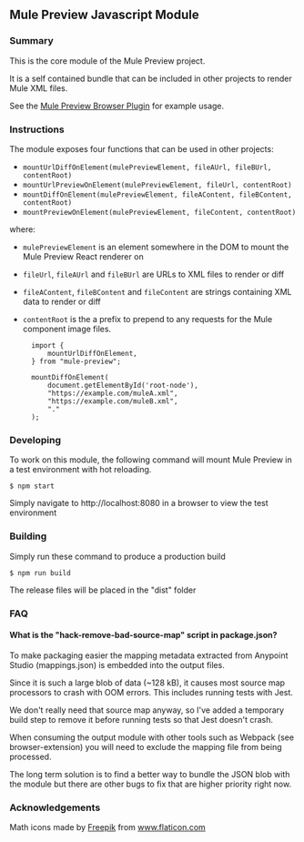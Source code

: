 ## Mule Preview Javascript Module

### Summary

This is the core module of the Mule Preview project.

It is a self contained bundle that can be included in other projects
to render Mule XML files.

See the [Mule Preview Browser Plugin](../browser-plugin) for example usage.

### Instructions

The module exposes four functions that can be used in other projects:

- `mountUrlDiffOnElement(mulePreviewElement, fileAUrl, fileBUrl, contentRoot)`
- `mountUrlPreviewOnElement(mulePreviewElement, fileUrl, contentRoot)`
- `mountDiffOnElement(mulePreviewElement, fileAContent, fileBContent, contentRoot)`
- `mountPreviewOnElement(mulePreviewElement, fileContent, contentRoot)`

where:

- `mulePreviewElement` is an element somewhere in the DOM to mount the Mule Preview React renderer on
- `fileUrl`, `fileAUrl` and `fileBUrl` are URLs to XML files to render or diff
- `fileAContent`, `fileBContent` and `fileContent` are strings containing XML data to render or diff
- `contentRoot` is the a prefix to prepend to any requests for the Mule component image files.

        import {
            mountUrlDiffOnElement,
        } from "mule-preview";

        mountDiffOnElement(
            document.getElementById('root-node'),
            "https://example.com/muleA.xml",
            "https://example.com/muleB.xml",
            "."
        );

### Developing

To work on this module, the following command will mount Mule Preview in a test environment
with hot reloading.

    $ npm start

Simply navigate to http://localhost:8080 in a browser to view the test environment

### Building

Simply run these command to produce a production build

    $ npm run build

The release files will be placed in the "dist" folder

### FAQ

#### What is the "hack-remove-bad-source-map" script in package.json?

To make packaging easier the mapping metadata extracted from Anypoint Studio
(mappings.json) is embedded into the output files.

Since it is such a large blob of data (~128 kB), it causes most source map processors
to crash with OOM errors. This includes running tests with Jest.

We don't really need that source map anyway, so I've added a temporary build step to
remove it before running tests so that Jest doesn't crash.

When consuming the output module with other tools such as Webpack (see browser-extension)
you will need to exclude the mapping file from being processed.

The long term solution is to find a better way to bundle the JSON blob with
the module but there are other bugs to fix that are higher priority right now.

### Acknowledgements

Math icons made by [Freepik](https://www.freepik.com/home) from www.flaticon.com
